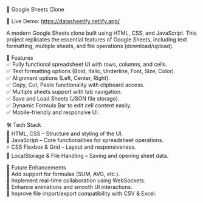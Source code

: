 🎵 Google Sheets Clone<br> 

🚀 Live Demo: https://datasheetify.netlify.app/<br>

A modern Google Sheets clone built using HTML, CSS, and JavaScript. This project replicates the essential features of Google Sheets, including text formatting, multiple sheets, and file operations (download/upload).<br>

🚀 Features <br>
✅ Fully functional spreadsheet UI with rows, columns, and cells. <br>
✅ Text formatting options (Bold, Italic, Underline, Font, Size, Color). <br>
✅ Alignment options (Left, Center, Right). <br>
✅ Copy, Cut, Paste functionality with clipboard access. <br>
✅ Multiple sheets support with tab navigation. <br>
✅ Save and Load Sheets (JSON file storage). <br>
✅ Dynamic Formula Bar to edit cell content easily. <br>
✅ Mobile-friendly and responsive UI. <br>

🛠 Tech Stack <br>
🎨 HTML, CSS – Structure and styling of the UI. <br>
🎵 JavaScript – Core functionalities for spreadsheet operations. <br>
⚡ CSS Flexbox & Grid – Layout and responsiveness. <br>
📌 LocalStorage & File Handling – Saving and opening sheet data. <br>

📌 Future Enhancements <br>
🔹 Add support for formulas (SUM, AVG, etc.). <br>
🔹 Implement real-time collaboration using WebSockets. <br>
🔹 Enhance animations and smooth UI interactions. <br>
🔹 Improve file import/export compatibility with CSV & Excel. <br>
